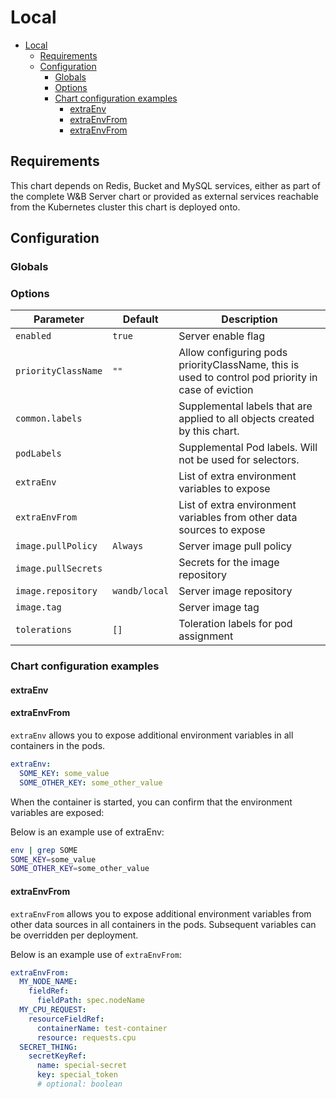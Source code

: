 # Local

- [Local](#local)
  - [Requirements](#requirements)
  - [Configuration](#configuration)
    - [Globals](#globals)
    - [Options](#options)
    - [Chart configuration examples](#chart-configuration-examples)
      - [extraEnv](#extraenv)
      - [extraEnvFrom](#extraenvfrom)
      - [extraEnvFrom](#extraenvfrom-1)

## Requirements

This chart depends on Redis, Bucket and MySQL services, either as part of the
complete W&B Server chart or provided as external services reachable from the
Kubernetes cluster this chart is deployed onto.

## Configuration

### Globals

### Options

| Parameter           | Default       | Description                                                                                        |
| ------------------- | ------------- | -------------------------------------------------------------------------------------------------- |
| `enabled`           | `true`        | Server enable flag                                                                                 |
| `priorityClassName` | `""`          | Allow configuring pods priorityClassName, this is used to control pod priority in case of eviction |
| `common.labels`     |               | Supplemental labels that are applied to all objects created by this chart.                         |
| `podLabels`         |               | Supplemental Pod labels. Will not be used for selectors.                                           |
| `extraEnv`          |               | List of extra environment variables to expose                                                      |
| `extraEnvFrom`      |               | List of extra environment variables from other data sources to expose                              |
| `image.pullPolicy`  | `Always`      | Server image pull policy                                                                           |
| `image.pullSecrets` |               | Secrets for the image repository                                                                   |
| `image.repository`  | `wandb/local` | Server image repository                                                                            |
| `image.tag`         |               | Server image tag                                                                                   |
| `tolerations`       | `[]`          | Toleration labels for pod assignment                                                               |

### Chart configuration examples

#### extraEnv

#### extraEnvFrom

`extraEnv` allows you to expose additional environment variables in all
containers in the pods.

```yaml
extraEnv:
  SOME_KEY: some_value
  SOME_OTHER_KEY: some_other_value
```

When the container is started, you can confirm that the environment variables
are exposed:

Below is an example use of extraEnv:

```bash
env | grep SOME
SOME_KEY=some_value
SOME_OTHER_KEY=some_other_value
```

#### extraEnvFrom

`extraEnvFrom` allows you to expose additional environment variables from other
data sources in all containers in the pods. Subsequent variables can be
overridden per deployment.

Below is an example use of `extraEnvFrom`:

```yaml
extraEnvFrom:
  MY_NODE_NAME:
    fieldRef:
      fieldPath: spec.nodeName
  MY_CPU_REQUEST:
    resourceFieldRef:
      containerName: test-container
      resource: requests.cpu
  SECRET_THING:
    secretKeyRef:
      name: special-secret
      key: special_token
      # optional: boolean
```
